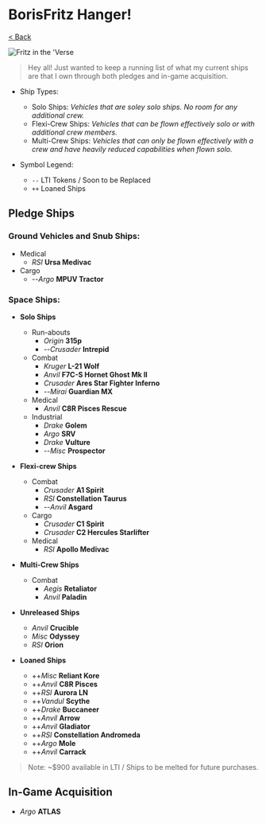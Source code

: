 # BorisFritz Hanger!

[< Back](/star-citizen/)

![Fritz in the 'Verse](/images/verse-banner.jpg)

> Hey all!  Just wanted to keep a running list of what my current ships are that I own through both pledges and in-game acquisition.

- Ship Types:
  - Solo Ships: _Vehicles that are soley solo ships.  No room for any additional crew._
  - Flexi-Crew Ships: _Vehicles that can be flown effectively solo or with additional crew members._
  - Multi-Crew Ships: _Vehicles that can only be flown effectively with a crew and have heavily reduced capabilities when flown solo._


- Symbol Legend:
  - `--` LTI Tokens / Soon to be Replaced
  - `++` Loaned Ships

## Pledge Ships

### Ground Vehicles and Snub Ships:

- Medical
    - _RSI_ **Ursa Medivac**
- Cargo
    - --_Argo_ **MPUV Tractor**

### Space Ships:

- **Solo Ships**
    - Run-abouts
        - _Origin_ **315p**
        - --_Crusader_ **Intrepid**
    - Combat
        - _Kruger_ **L-21 Wolf**
        - _Anvil_ **F7C-S Hornet Ghost Mk II**
        - _Crusader_ **Ares Star Fighter Inferno**
        - --_Mirai_ **Guardian MX**
    - Medical
        - _Anvil_ **C8R Pisces Rescue**
    - Industrial
        - _Drake_ **Golem**
        - _Argo_ **SRV**
        - _Drake_ **Vulture**
        - --_Misc_ **Prospector**


- **Flexi-crew Ships**
    - Combat
        - _Crusader_ **A1 Spirit**
        - _RSI_ **Constellation Taurus**
        - --_Anvil_ **Asgard**
    - Cargo
        - _Crusader_ **C1 Spirit**
        - _Crusader_ **C2 Hercules Starlifter**
    - Medical
        - _RSI_ **Apollo Medivac**


- **Multi-Crew Ships**
    - Combat
        - _Aegis_ **Retaliator**
        - _Anvil_ **Paladin**


- **Unreleased Ships**
    - _Anvil_ **Crucible**
    - _Misc_ **Odyssey**
    - _RSI_ **Orion**


- **Loaned Ships**
  - ++_Misc_ **Reliant Kore**
  - ++_Anvil_ **C8R Pisces**
  - ++_RSI_ **Aurora LN**
  - ++_Vandul_ **Scythe**
  - ++_Drake_ **Buccaneer**
  - ++_Anvil_ **Arrow**
  - ++_Anvil_ **Gladiator**
  - ++_RSI_ **Constellation Andromeda**
  - ++_Argo_ **Mole**
  - ++_Anvil_ **Carrack**

> Note: ~$900 available in LTI / Ships to be melted for future purchases.

## In-Game Acquisition

- _Argo_ **ATLAS**